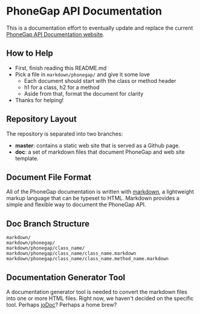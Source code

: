 PhoneGap API Documentation
==========================

This is a documentation effort to eventually update and replace the current [PhoneGap API Documentation website](http://docs.phonegap.com/).

How to Help
-----------

* First, finish reading this README.md
* Pick a file in `markdown/phonegap/` and give it some love
    * Each document should start with the class or method header
    * h1 for a class, h2 for a method
    * Aside from that, format the document for clarity
* Thanks for helping!

Repository Layout
-----------------

The repository is separated into two branches:

*  __master__: contains a static web site that is served as a Github page.
*  __doc__: a set of markdown files that document PhoneGap and web site template.

Document File Format
--------------------

All of the PhoneGap documentation is written with [markdown](http://daringfireball.net/projects/markdown/syntax), a lightweight markup language that can be typeset to HTML. Markdown provides a simple and flexible way to document the PhoneGap API.

Doc Branch Structure
--------------------

    markdown/
    markdown/phonegap/
    markdown/phonegap/class_name/
    markdown/phonegap/class_name/class_name.markdown
    markdown/phonegap/class_name/class_name.method_name.markdown

Documentation Generator Tool
----------------------------

A documentation generator tool is needed to convert the markdown files into one or more HTML files. Right now, we haven't decided on the specific tool. Perhaps [joDoc](http://joapp.com/jo/#joDoc)? Perhaps a home brew?